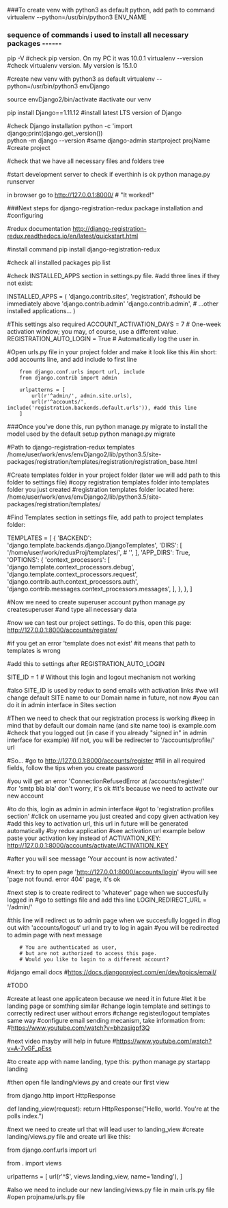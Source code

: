 ###To create venv with python3 as default python, add path to command
virtualenv --python=/usr/bin/python3 ENV_NAME

### sequence of commands i used to install all necessary packages ------

pip -V          #check pip version. On my PC it was 10.0.1
virtualenv --version        #check virtualenv version. My version is 15.1.0

#create new venv with python3 as default
virtualenv --python=/usr/bin/python3 envDjango   

source envDjango2/bin/activate    #activate our venv

pip install Django==1.11.12       #install latest LTS version of Django

#check Django installation
python -c 'import django;print(django.get_version())  
python -m django --version                            #same 
django-admin startproject projName                    #create project

#check that we have all necessary files and folders
tree                                      

#start development server to check if everthinh is ok
python manage.py runserver                            

in browser go to http://127.0.0.1:8000/       # "It worked!"




###Next steps for django-registration-redux package installation and 
#configuring

#redux documentation
http://django-registration-redux.readthedocs.io/en/latest/quickstart.html   

#install command
pip install django-registration-redux 

#check all installed packages
pip list                                                                    

#check INSTALLED_APPS section in settings.py file.
#add three lines if they not exist:

INSTALLED_APPS = (
    'django.contrib.sites',
    'registration',           #should be immediately above 'django.contrib.admin'
    'django.contrib.admin',
    # ...other installed applications...
)

#This settings also required
ACCOUNT_ACTIVATION_DAYS = 7         # One-week activation window; you may, of course, use a different value.
REGISTRATION_AUTO_LOGIN = True      # Automatically log the user in.

#Open urls.py file in your project folder and make it look like this
#in short: add accounts line, and add include to first line

        from django.conf.urls import url, include
        from django.contrib import admin

        urlpatterns = [
            url(r'^admin/', admin.site.urls),
            url(r'^accounts/', include('registration.backends.default.urls')), #add this line
        ]

###Once you’ve done this, run python manage.py migrate to install the model used by the default setup
python manage.py migrate

#Path to django-registration-redux templates
/home/user/work/envs/envDjango2/lib/python3.5/site-packages/registration/templates/registration/registration_base.html

#Create templates folder in your project folder (later we will add path to this folder to settings file)
#copy registration templates folder into templates folder you just created
#registration templates folder located here:
/home/user/work/envs/envDjango2/lib/python3.5/site-packages/registration/templates/

#Find Templates section in settings file, add path to project templates folder:

TEMPLATES = [
    {
        'BACKEND': 'django.template.backends.django.DjangoTemplates',
        'DIRS': [
            '/home/user/work/reduxProj/templates/',
            # '',
        ],
        'APP_DIRS': True,
        'OPTIONS': {
            'context_processors': [
                'django.template.context_processors.debug',
                'django.template.context_processors.request',
                'django.contrib.auth.context_processors.auth',
                'django.contrib.messages.context_processors.messages',
            ],
        },
    },
]

#Now we need to create superuser account
python manage.py createsuperuser
#and type all necessary data

#now we can test our project settings. To do this, open this page:
http://127.0.0.1:8000/accounts/register/

#if you get an error 'template does not exist'
#it means that path to templates is wrong

#add this to settings after REGISTRATION_AUTO_LOGIN

SITE_ID = 1                         # Without this login and logout mechanism not working

#also SITE_ID is used by redux to send emails with activation links
#we will change default SITE name to our Domain name in future, not now
#you can do it in admin interface in Sites section

#Then we need to check that our registration process is working
#keep in mind that by default our domain name (and site name too) is example.com
#check that you logged out (in case if you already "signed in" in admin interface for example)
#if not, you will be redirecter to '/accounts/profile/' url

#So...
#go to http://127.0.0.1:8000/accounts/register
#fill in all required fields, follow the tips when you create password

#you will get an error 'ConnectionRefusedError at /accounts/register/'  
#or 'smtp bla bla' don't worry, it's ok
#it's because we need to activate our new account

#to do this, login as admin in admin interface
#got to 'registration profiles section'
#click on username you just created and copy given activation key
#add this key to activation url, this url in future will be generated automatically
#by redux application
#see activation url example below paste your activation key instead of ACTIVATION_KEY:
http://127.0.0.1:8000/accounts/activate/ACTIVATION_KEY

#after you will see message 'Your account is now activated.'

#next: try to open page 'http://127.0.0.1:8000/accounts/login'
#you will see 'page not found. error 404' page, it's ok

#next step is to create redirect to 'whatever' page when we succesfully logged in
#go to settings file and add this line
LOGIN_REDIRECT_URL = '/admin/'

#this line will redirect us to admin page when we succesfully logged in
#log out with 'accounts/logout' url and try to log in again 
#you will be redirected to admin page with next message

        # You are authenticated as user, 
        # but are not authorized to access this page. 
        # Would you like to login to a different account? 
        
#django email docs
#https://docs.djangoproject.com/en/dev/topics/email/

#TODO

#create at least one applicateon because we need it in future
#let it be landing page or somthing similar
#change login template and settings to correctly redirect user without errors
#change register/logout templates same way
#configure email sending mecanism, take information from:
#https://www.youtube.com/watch?v=bhzasigpf3Q

#next video mayby will help in future
#https://www.youtube.com/watch?v=A-7vGF_pEss


#to create app with name landing, type this:
python manage.py startapp landing

#then open file landing/views.py and create our first view


from django.http import HttpResponse

def landing_view(request):
    return HttpResponse("Hello, world. You're at the polls index.")

#next we need to create url that will lead user to landing_view
#create landing/views.py file and create url like this:

from django.conf.urls import url

from . import views

urlpatterns = [
    url(r'^$', views.landing_view, name='landing'),
]

#also we need to include our new landing/views.py file in main urls.py file
#open projname/urls.py file
